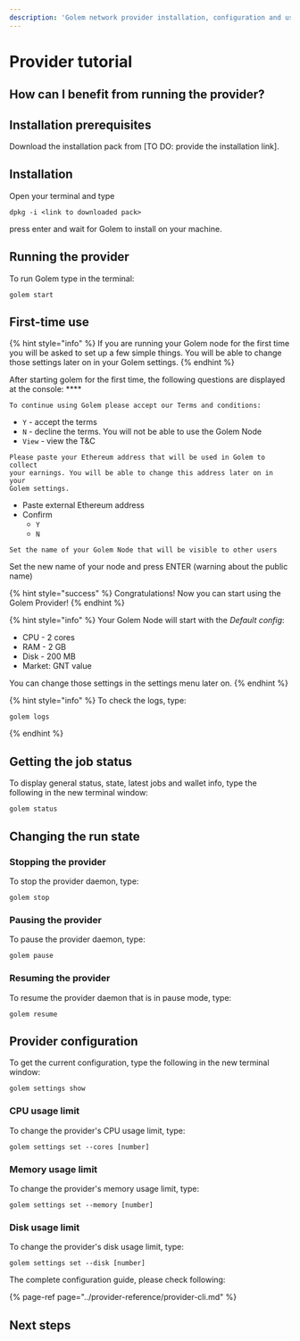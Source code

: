 ```yaml
---
description: 'Golem network provider installation, configuration and usage'
---
```


# Provider tutorial

## How can I benefit from running the provider?

## Installation prerequisites

Download the installation pack from \[TO DO: provide the installation link\].

## Installation

Open your terminal and type

```text
dpkg -i <link to downloaded pack>
```

press enter and wait for Golem to install on your machine.

## Running the provider

To run Golem type in the terminal:

```text
golem start
```

## First-time use

{% hint style="info" %}
If you are running your Golem node for the first time you will be asked to set up a few simple things. You will be able to change those settings later on in your Golem settings.
{% endhint %}

After starting golem for the first time, the following questions are displayed at the console: ****

```text
To continue using Golem please accept our Terms and conditions:
```

* `Y` - accept the terms
* `N` - decline the terms. You will not be able to use the Golem Node
* `View` - view the T&C

```text
Please paste your Ethereum address that will be used in Golem to collect 
your earnings. You will be able to change this address later on in your 
Golem settings.
```

* Paste external Ethereum address
* Confirm
  * `Y`
  * `N`

```text
Set the name of your Golem Node that will be visible to other users
```

Set the new name of your node and press ENTER \(warning about the public name\)

{% hint style="success" %}
Congratulations! Now you can start using the Golem Provider! 
{% endhint %}

{% hint style="info" %}
Your Golem Node will start with the _Default config_:

* CPU - 2 cores
* RAM - 2 GB
* Disk - 200 MB
* Market: GNT value

You can change those settings in the settings menu later on.
{% endhint %}

{% hint style="info" %}
To check the logs, type:

```text
golem logs
```
{% endhint %}

## Getting the job status

To display general status, state, latest jobs and wallet info, type the following in the new terminal window:

```text
golem status
```

## Changing the run state

### Stopping the provider

To stop the provider daemon, type:

```text
golem stop
```

### Pausing the provider

To pause the provider daemon, type:

```text
golem pause
```

### Resuming the provider

To resume the provider daemon that is in pause mode, type:

```text
golem resume
```

## Provider configuration

To get the current configuration, type the following in the new terminal window:

```text
golem settings show
```

### CPU usage limit

To change the provider's CPU usage limit, type:

```text
golem settings set --cores [number]
```

### Memory usage limit

To change the provider's memory usage limit, type:

```text
golem settings set --memory [number]
```

### Disk usage limit

To change the provider's disk usage limit, type:

```text
golem settings set --disk [number]
```



The complete configuration guide, please check following:

{% page-ref page="../provider-reference/provider-cli.md" %}



## Next steps





